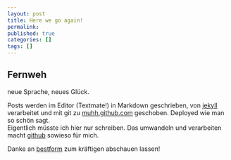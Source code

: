 ```yaml
---
layout: post 
title: Here we go again!
permalink: 
published: true
categories: []
tags: []
---
```


## Fernweh

neue Sprache, neues Glück.  

Posts werden im Editor (Textmate!) in Markdown geschrieben, von [jekyll](https://github.com/mojombo/jekyll) verarbeitet und mit git zu [muhh.github.com](http://muhh.gibthub.com) geschoben. Deployed wie man so schön sagt.  
Eigentlich müsste ich hier nur schreiben. Das umwandeln und verarbeiten macht [github](http://github.com) sowieso für mich.

Danke an [bestform](https://github.com/bestform) zum kräftigen abschauen lassen!